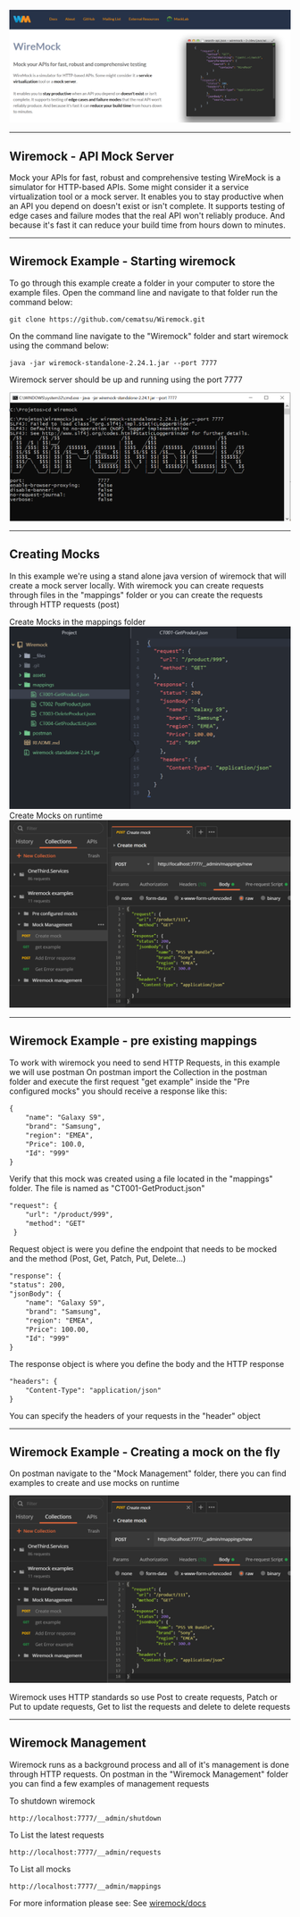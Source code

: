 ![Wiremock](assets/intro.PNG "Wiremock Intro")

----------
Wiremock - API Mock Server
----------

Mock your APIs for fast, robust and comprehensive testing
WireMock is a simulator for HTTP-based APIs. Some might consider it a service virtualization tool or a mock server.
It enables you to stay productive when an API you depend on doesn't exist or isn't complete. It supports testing of edge cases and failure modes that the real API won't reliably produce. And because it's fast it can reduce your build time from hours down to minutes.

----------
Wiremock Example - Starting wiremock
----------

To go through this example create a folder in your computer to store the example files.
Open the command line and navigate to that folder
run the command below:

    git clone https://github.com/cematsu/Wiremock.git

On the command line navigate to the "Wiremock" folder and start wiremock using the command below:

    java -jar wiremock-standalone-2.24.1.jar --port 7777

Wiremock server should be up and running using the port 7777

![Wiremock started](assets/execution.PNG "Wiremock Started")

----------
Creating Mocks
----------

In this example we're using a stand alone java version of wiremock that will create a mock server locally.
With wiremock you can create requests through files in the "mappings" folder or you can create the requests through HTTP requests (post)

Create Mocks in the mappings folder
![Mappings](assets/mappings.PNG "Create mocks with files")
Create Mocks on runtime
![Create request during runtime](assets/createRequest.PNG "Create mocks during runtime")

----------
Wiremock Example - pre existing mappings
----------

To work with wiremock you need to send HTTP Requests, in this example we will use postman
On postman import the Collection in the postman folder and execute the first request "get example" inside the "Pre configured mocks"
you should receive a response like this:

    {
        "name": "Galaxy S9",
        "brand": "Samsung",
        "region": "EMEA",
        "Price": 100.0,
        "Id": "999"
    }

Verify that this mock was created using a file located in the "mappings" folder. The file is named as "CT001-GetProduct.json"

    "request": {
        "url": "/product/999",
        "method": "GET"
     }

Request object is were you define the endpoint that needs to be mocked and the method (Post, Get, Patch, Put, Delete...)

    "response": {
    "status": 200,
    "jsonBody": {
    	"name": "Galaxy S9",
    	"brand": "Samsung",
    	"region": "EMEA",
    	"Price": 100.00,
    	"Id": "999"
    }
The response object is where you define the body and the HTTP response

    "headers": {
        "Content-Type": "application/json"
    }

You can specify the headers of your requests in the "header" object

----------
Wiremock Example - Creating a mock on the fly
----------
On postman navigate to the "Mock Management" folder, there you can find examples to create and use mocks on runtime

![Create request during runtime](assets/createRequest.PNG "Create mocks during runtime")

Wiremock uses HTTP standards so use Post to create requests, Patch or Put to update requests, Get to list the requests and delete to delete requests

----------
Wiremock Management
----------

Wiremock runs as a background process and all of it's management is done through HTTP requests.
On postman in the "Wiremock Management" folder you can find a few examples of management requests

To shutdown wiremock

    http://localhost:7777/__admin/shutdown

To List the latest requests

    http://localhost:7777/__admin/requests

To List all mocks

    http://localhost:7777/__admin/mappings


For more information please see:
See [wiremock/docs](http://wiremock.org/docs/stubbing/)
